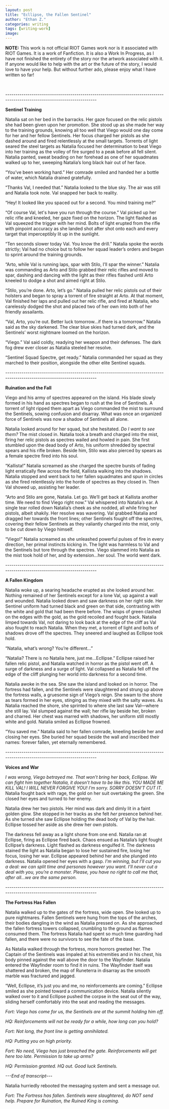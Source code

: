 ```yaml
---
layout: post
title: "Ecllipse, the Fallen Sentinel"
author: "Ethan Z."
categories: writing
tags: [writing-work]
image: 
---
```

<html>
  <head>
    <title>Ecllipse, the Fallen Sentinel</title>
  </head>
  <body>
  <p><strong>NOTE:</strong> This work is not official RIOT Games work nor is it associated with RIOT Games. It is a work of Fanfiction. It is also a Work In Progress, as I have not finished the entirety of the story nor the artwork associated with it. If anyone would like to help with the art or the future of the story, I would love to have your help. But without further ado, please enjoy what I have written so far!</p>
  <br>
  <p>---------------------------------------------------------------------------------------------------------------------------</p>
  <p><b>Sentinel Training</b></p>
  <p>Natalia sat on her bed in the barracks. Her gaze focused on the relic pistols she had been given upon her promotion. She stood up as she made her way to the training grounds, knowing all too well that Viego would one day come for her and her fellow Sentinels. Her focus charged her pistols as she dashed around and fired relentlessly at the small targets. Torrents of light seared the steel targets as Natalia focused her determination to beat Viego into her training as the volley of fire surged to a peak before all fell silent. Natalia panted, sweat beading on her forehead as one of her squadmates walked up to her, sweeping Natalia’s long black hair out of her face. </p>
  <p>“You’ve been working hard.” Her comrade smiled and handed her a bottle of water, which Natalia drained gratefully. </p>
  <p>“Thanks Val, I needed that.” Natalia looked to the blue sky. The air was still and Natalia took note. Val snapped her back to reality. 
  <p>“Hey! It looked like you spaced out for a second. You mind training me?” </p>
  <p>“Of course Val, let's have you run through the course.” Val picked up her relic rifle and kneeled, her gaze fixed on the horizon. The light flashed as Val squeezed the trigger with her mind. Bolts of light erupted from the rifle with pinpoint accuracy as she landed shot after shot onto each and every target that imperceptibly lit up in the sunlight. </p>
  <p>“Ten seconds slower today Val. You know the drill.” Natalia spoke the words strictly; Val had no choice but to follow her squad leader’s orders and began to sprint around the training grounds. </p>
  <p>“Arto, while Val is running laps, spar with Stilo, I’ll spar the winner.” Natalia was commanding as Arto and Stilo grabbed their relic rifles and moved to spar, dashing and dancing with the light as their rifles flashed until Arto kneeled to dodge a shot and aimed right at Stilo. </p>
  <p>“Stilo, you’re done. Arto, let’s go.” Natalia pulled her relic pistols out of their holsters and began to spray a torrent of fire straight at Arto. At that moment, Val finished her laps and pulled out her relic rifle, and fired at Natalia, who carelessly dodged the shot and placed two of her own into both of her friendly assailants. </p>
  <p>“Val, Arto, you’re out. Better luck tomorrow…if there is a tomorrow.” Natalia said as the sky darkened. The clear blue skies had turned dark, and the Sentinels’ worst nightmare loomed on the horizon.</p>
  <p>“Viego.” Val said coldly, readying her weapon and their defenses. The dark fog drew ever closer as Natalia steeled her resolve. </p>
  <p>“Sentinel Squad Spectre, get ready.” Natalia commanded her squad as they marched to their position, alongside the other elite Sentinel squads. </p>
  <p>---------------------------------------------------------------------------------------------------------------------------</p>
  <p><b>Ruination and the Fall</b></p>
  <p> Viego and his army of spectres appeared on the island. His blade slowly formed in his hand as spectres began to rush at the line of Sentinels. A torrent of light ripped them apart as Viego commanded the mist to surround the Sentinels, sowing confusion and disarray. What was once an organized force of Sentinels was now a shadow of Sentinels all alone. </p>
  <p>Natalia looked around for her squad, but she hesitated. <i>Do I want to see them?</i> The mist closed in. Natalia took a breath and charged into the mist, firing her relic pistols as spectres wailed and howled in pain. She first stumbled upon the dead body of Arto, his uniform shredded by spectral spears and his rifle broken. Beside him, Stilo was also pierced by spears as a female spectre fired into his soul. </p>
<p>“Kallista!” Natalia screamed as she charged the spectre bursts of fading light erratically flew across the field, Kallista walking into the shadows. Natalia stopped and went back to her fallen squadmates and spun in circles as she fired relentlessly into the horde of spectres as they closed in. Then Val showed up, assisting her leader. </p>
<p>“Arto and Stilo are gone, Natalia. Let go. We’ll get back at Kallista another time. We need to find Viego right now.” Val whispered into Natalia’s ear. A single tear rolled down Natalia’s cheek as she nodded, all while firing her pistols, albeit shakily. Her resolve was wavering. Val grabbed Natalia and dragged her towards the front lines; other Sentinels fought off the spectres, covering their fellow Sentinels as they valiantly charged into the mist, only to be cut down by Viego himself.</p>
<p>“Viego!” Natalia screamed as she unleashed powerful pulses of fire in every direction, her primal instincts kicking in. The light was harmless to Val and the Sentinels but tore through the spectres. Viego slammed into Natalia as the mist took hold of her, and by extension…her soul. The world went dark.</p>
<p>---------------------------------------------------------------------------------------------------------------------------</p>
  <p><b>A Fallen Kingdom</b></p>
<p>Natalia woke up, a searing headache erupted as she looked around her. Nothing remained of her Sentinels except for a lone Val, up against a wall and wounded. Natalia looked down and saw darkness on her right side. Her Sentinel uniform had turned black and green on that side, contrasting with the white and gold that had been there before. The wisps of green clashed on the edges with the gold, as the gold recoiled and fought back. Natalia limped towards Val, not daring to look back at the edge of the cliff as Val also fought to reach Natalia. When they met, a torrent of light and bolts of shadows drove off the spectres. They sneered and laughed as Ecllipse took hold.</p>
<p>“Natalia, what’s wrong? You’re different…”</p>
<p>“Natalia? There is no Natalia here, just me…Ecllipse.” Ecllipse raised her fallen relic pistol, and Natalia watched in horror as the pistol went off. A surge of darkness and a surge of light. Val collapsed as Natalia fell off the edge of the cliff plunging her world into darkness for a second time. </p>
<p>Natalia awoke in the sea. She saw the island and looked on in horror. The fortress had fallen, and the Sentinels were slaughtered and strung up above the fortress walls, a gruesome sign of Viego’s reign. She swam to the shore as tears formed in her eyes, stinging as they mixed with the salty waves. As Natalia reached the shore, she sprinted to where she last saw Val—where she still lay. Val slumped against the wall; her rifle lay beside her, broken and charred. Her chest was marred with shadows, her uniform still mostly white and gold. Natalia smiled as Ecllipse frowned.</p>
<p>“You saved me.” Natalia said to her fallen comrade, kneeling beside her and closing her eyes. She buried her squad beside the wall and inscribed their names: forever fallen, yet eternally remembered. </p>
<p>---------------------------------------------------------------------------------------------------------------------------</p>
 <p><b>Voices and War</b></p>
 <p> <i>I was wrong, Viego betrayed me. That won’t bring her back, Ecllipse. We can fight him together Natalia, it doesn’t have to be like this. YOU MADE ME KILL VAL! I WILL NEVER FORGIVE YOU! I’m sorry. SORRY DOESN’T CUT IT. </i>Natalia fought back with rage, the gold on her suit overtaking the green. She closed her eyes and turned to her enemy.</p>
 <p>	Natalia drew her two pistols. Her mind was dark and dimly lit in a faint golden glow. She stopped in her tracks as she felt<i> her </i>presence behind her. As she turned she saw Ecllipse holding the dead body of Val by the hair. Ecllipse tossed her aside as she drew her own pistols.</p>
 <p>	The darkness fell away as a light shone from one end. Natalia ran at Ecllipse, firing as Ecllipse fired back. Chaos ensued as Natalia’s light fought Ecllipse’s darkness. Light flashed as darkness engulfed it. The darkness stained the light as Natalia began to lose her sustained fire, losing her focus, losing her war. Ecllipse appeared behind her and she plunged into darkness. Natalia opened her eyes with a gasp.<i> I’m winning, but I’ll cut you a deal: we can split time and personas however you want. I’ll never cut a deal with you, you’re a monster. Please, you have no right to call me that, after all…we are the same person. </i></p>
<p>---------------------------------------------------------------------------------------------------------------------------</p>
 <p><b>The Fortress Has Fallen</b></p>
 <p>	Natalia walked up to the gates of the fortress, wide open. She looked up to pure nightmares. Fallen Sentinels were hung from the tops of the arches, their bodies dangling in the wind as Natalia pressed on. As she approached the fallen fortress towers collapsed, crumbling to the ground as flames consumed them. The fortress Natalia had spent so much time guarding had fallen, and there were no survivors to see the fate of the base.</p>
 <p>	As Natalia walked through the fortress, more horrors greeted her. The Captain of the Sentinels was impaled at his extremities and in his chest, his body pinned against the wall above the door to the Wayfinder. Natalia entered the Wayfinder room to find it in ruins. The Wayfinder itself was shattered and broken, the map of Runeterra in disarray as the smooth marble was fractured and jagged. </p>
 <p>“Well, Ecllipse, it’s just you and me, no reinforcements are coming.” Ecllipse smiled as she pointed toward a communication device. Natalia silently walked over to it and Ecllipse pushed the corpse in the seat out of the way, sliding herself comfortably into the seat and reading the messages.</p>
 <p><i>Fort: Viego has come for us, the Sentinels are at the summit holding him off. </p>
 <p>	HQ: Reinforcements will not be ready for a while, how long can you hold?</p>
 <p>	Fort: Not long, the front line is getting annihilated.</p>
 <p>	HQ: Putting you on high priority.</p>
 <p>Fort: No need, Viego has just breached the gate. Reinforcements will get here too late. Permission to take up arms?</p>
 <p>	HQ: Permission granted. HQ out. Good luck Sentinels. </p>
 <p>	---End of transcript---</p></i>
 <p>Natalia hurriedly rebooted the messaging system and sent a message out.	</p>
 <p><i>	Fort: The Fortress has fallen. Sentinels were slaughtered, do NOT send help. Prepare for Ruination, the Ruined King is coming. </i>